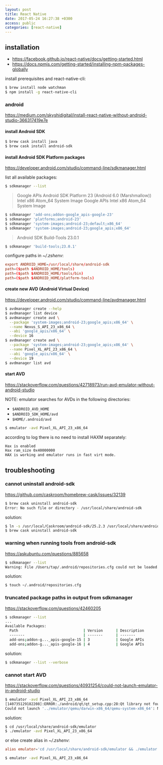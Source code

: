 ```yaml
---
layout: post
title: React Native
date: 2017-05-24 16:27:38 +0300
access: public
categories: [react-native]
---
```


<!-- more -->

## installation

- <https://facebook.github.io/react-native/docs/getting-started.html>
- <https://docs.npmjs.com/getting-started/installing-npm-packages-globally>

install prerequisites and react-native-cli:

```sh
$ brew install node watchman
$ npm install -g react-native-cli
```

### android

<https://medium.com/skyshidigital/install-react-native-without-android-studio-366317419e7e>

#### install Android SDK

```sh
$ brew cask install java
$ brew cask install android-sdk
```

#### install Android SDK Platform packages

<https://developer.android.com/studio/command-line/sdkmanager.html>

list all available packages:

```sh
$ sdkmanager --list
```

> Google APIs
> Android SDK Platform 23 (Android 6.0 (Marshmallow))
> Intel x86 Atom_64 System Image
> Google APIs Intel x86 Atom_64 System Image

```sh
$ sdkmanager 'add-ons;addon-google_apis-google-23'
$ sdkmanager 'platforms;android-23'
$ sdkmanager 'system-images;android-23;default;x86_64'
$ sdkmanager 'system-images;android-23;google_apis;x86_64'
```

> Android SDK Build-Tools 23.0.1

```sh
$ sdkmanager 'build-tools;23.0.1'
```

configure paths in _~/.zshenv_:

```conf
export ANDROID_HOME=/usr/local/share/android-sdk
path=($path $ANDROID_HOME/tools)
path=($path $ANDROID_HOME/tools/bin)
path=($path $ANDROID_HOME/platform-tools)
```

#### create new AVD (Android Virtual Device)

<https://developer.android.com/studio/command-line/avdmanager.html>

```sh
$ avdmanager create --help
$ avdmanager list device
$ avdmanager create avd \
  --package 'system-images;android-23;google_apis;x86_64' \
  --name Nexus_S_API_23_x86_64 \
  --abi 'google_apis/x86_64' \
  --device 16
$ avdmanager create avd \
  --package 'system-images;android-23;google_apis;x86_64' \
  --name Pixel_XL_API_23_x86_64 \
  --abi 'google_apis/x86_64' \
  --device 19
$ avdmanager list avd
```

#### start AVD

<https://stackoverflow.com/questions/42718973/run-avd-emulator-without-android-studio>

NOTE: emulator searches for AVDs in the following directories:

- `$ANDROID_AVD_HOME`
- `$ANDROID_SDK_HOME/avd`
- `$HOME/.android/avd`

```sh
$ emulator -avd Pixel_XL_API_23_x86_64
```

according to log there is no need to install HAXM separately:

```sh
Hax is enabled
Hax ram_size 0x40000000
HAX is working and emulator runs in fast virt mode.
```

## troubleshooting

### cannot uninstall android-sdk

<https://github.com/caskroom/homebrew-cask/issues/32139>

```sh
$ brew cask uninstall android-sdk
Error: No such file or directory - /usr/local/share/android-sdk
```

solution:

```sh
$ ln -s /usr/local/Caskroom/android-sdk/25.2.3 /usr/local/share/android-sdk
$ brew cask uninstall android-sdk
```

### warning when running tools from android-sdk

<https://askubuntu.com/questions/885658>

```sh
$ sdkmanager --list                                                                                                                tap@MacBook-Pro-Personal
Warning: File /Users/tap/.android/repositories.cfg could not be loaded.
```

solution:

```sh
$ touch ~/.android/repositories.cfg
```

### truncated package paths in output from sdkmanager

<https://stackoverflow.com/questions/42460205>

```sh
$ sdkmanager --list
...
Available Packages:
  Path                              | Version      | Description
  -------                           | -------      | -------
  add-ons;addon-g..._apis-google-15 | 3            | Google APIs
  add-ons;addon-g..._apis-google-16 | 4            | Google APIs
```

solution:

```sh
$ sdkmanager --list --verbose
```

### cannot start AVD

<https://stackoverflow.com/questions/40931254/could-not-launch-emulator-in-android-studio>

```sh
$ emulator -avd Pixel_XL_API_23_x86_64
[140735129182208]:ERROR:./android/qt/qt_setup.cpp:28:Qt library not found at ../emulator/lib64/qt/lib
Could not launch '../emulator/qemu/darwin-x86_64/qemu-system-x86_64': No such file or directory
```

solution:

```sh
$ cd /usr/local/share/android-sdk/emulator
$ ./emulator -avd Pixel_XL_API_23_x86_64
```

or else create alias in _~/.zshenv_:

```conf
alias emulator='cd /usr/local/share/android-sdk/emulator && ./emulator'
```

```sh
$ emulator -avd Pixel_XL_API_23_x86_64
```
